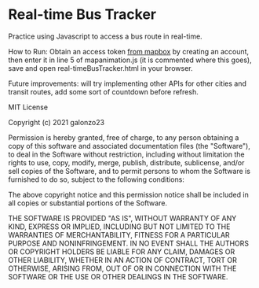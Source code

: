 # Real-time Bus Tracker
Practice using Javascript to access a bus route in real-time. 

How to Run: Obtain an access token [from mapbox](https://account.mapbox.com/) by creating an account, then enter it in line 5 of mapanimation.js (it is commented where this goes), save and open real-timeBusTracker.html in your browser.

Future improvements: will try implementing other APIs for other cities and transit routes, add some sort of countdown before refresh.

MIT License

Copyright (c) 2021 galonzo23

Permission is hereby granted, free of charge, to any person obtaining a copy
of this software and associated documentation files (the "Software"), to deal
in the Software without restriction, including without limitation the rights
to use, copy, modify, merge, publish, distribute, sublicense, and/or sell
copies of the Software, and to permit persons to whom the Software is
furnished to do so, subject to the following conditions:

The above copyright notice and this permission notice shall be included in all
copies or substantial portions of the Software.

THE SOFTWARE IS PROVIDED "AS IS", WITHOUT WARRANTY OF ANY KIND, EXPRESS OR
IMPLIED, INCLUDING BUT NOT LIMITED TO THE WARRANTIES OF MERCHANTABILITY,
FITNESS FOR A PARTICULAR PURPOSE AND NONINFRINGEMENT. IN NO EVENT SHALL THE
AUTHORS OR COPYRIGHT HOLDERS BE LIABLE FOR ANY CLAIM, DAMAGES OR OTHER
LIABILITY, WHETHER IN AN ACTION OF CONTRACT, TORT OR OTHERWISE, ARISING FROM,
OUT OF OR IN CONNECTION WITH THE SOFTWARE OR THE USE OR OTHER DEALINGS IN THE
SOFTWARE.
